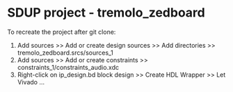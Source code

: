 # SDUP project - tremolo_zedboard

To recreate the project after git clone:

1. Add sources >> Add or create design sources >> Add directories >> tremolo_zedboard.srcs/sources_1
2. Add sources >> Add or create constraints >> constraints_1/constraints_audio.xdc
3. Right-click on ip_design.bd block design >> Create HDL Wrapper >> Let Vivado ...